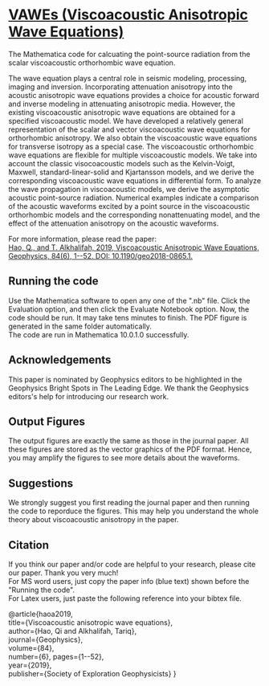 # [VAWEs (Viscoacoustic Anisotropic Wave Equations)](https://github.com/xqihao)
The Mathematica code for calcuating the point-source radiation from the scalar viscoacoustic orthorhombic wave equation.

The wave equation plays a central role in seismic modeling, processing, imaging and inversion. Incorporating attenuation anisotropy into the acoustic anisotropic wave equations provides a choice for acoustic forward and inverse modeling in attenuating anisotropic media. However, the existing viscoacoustic anisotropic wave equations are obtained for a specified viscoacoustic model. We have developed a relatively general representation of the scalar and vector viscoacoustic wave equations for orthorhombic anisotropy. We also obtain the viscoacoustic wave equations for transverse isotropy as a special case. The viscoacoustic orthorhombic wave equations are flexible for multiple viscoacoustic models. We take into account the classic visocoacoustic models such as the Kelvin-Voigt, Maxwell, standard-linear-solid and Kjartansson models, and we derive the corresponding viscoacoustic wave equations in differential form. To analyze the wave propagation in viscoacoustic models, we derive the asymptotic acoustic point-source radiation. Numerical examples indicate a comparison of the acoustic waveforms excited by a point source in the viscoacoustic orthorhombic models and the corresponding nonattenuating model, and the effect of the attenuation anisotropy on the acoustic waveforms.

For more information, please read the paper:   
[Hao, Q., and T. Alkhalifah, 2019, Viscoacoustic Anisotropic Wave Equations, Geophysics, 84(6), 1--52. DOI: 10.1190/geo2018-0865.1.](https://library.seg.org/doi/10.1190/geo2018-0865.1)


## Running the code
Use the Mathematica software to open any one of the ".nb" file. Click the Evaluation option, and then click the Evaluate Notebook option. Now, the code should be run. It may take tens minutes to finish. The PDF figure is generated in the same folder automatically.   
The code are run in Mathematica 10.0.1.0 successfully.


## Acknowledgements
This paper is nominated by Geophysics editors to be highlighted in the Geophysics Bright Spots in The Leading Edge. We thank the Geophysics editors's help for introducing our research work.


## Output Figures
The output figures are exactly the same as those in the journal paper. All these figures are stored as the vector graphics of the PDF format. Hence, you may amplify the figures to see more details about the waveforms.


## Suggestions
We strongly suggest you first reading the journal paper and then running the code to reporduce the figures. This may help you understand the whole theory about viscoacoustic anisotropy in the paper.


## Citation
If you think our paper and/or code are helpful to your research, please cite our paper. Thank you very much!      
For MS word users, just copy the paper info (blue text) shown before the "Running the code".    
For Latex users, just paste the following reference into your bibtex file. 

@article{haoa2019,  
     title={Viscoacoustic anisotropic wave equations},  
     author={Hao, Qi and Alkhalifah, Tariq},   
     journal={Geophysics},   
     volume={84},  
     number={6},
     pages={1--52},   
     year={2019},   
     publisher={Society of Exploration Geophysicists}
}

